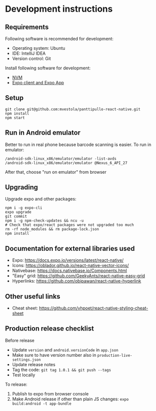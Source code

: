 # Development instructions

## Requirements

Following software is recommended for development:
* Operating system: Ubuntu
* IDE: IntelliJ IDEA
* Version control: Git

Install following software for development:
* [NVM](https://github.com/creationix/nvm)
* [Expo client and Expo App](https://docs.expo.io/versions/latest/introduction/installation)

## Setup


```
git clone git@github.com:mvestola/panttipullo-react-native.git
npm install
npm start
```
## Run in Android emulator

Better to run in real phone because barcode scanning is easier. To run in emulator:

```
/android-sdk-linux_x86/emulator/emulator -list-avds
/android-sdk-linux_x86/emulator/emulator @Nexus_6_API_27
```

After that, choose "run on emulator" from browser

## Upgrading

Upgrade expo and other packages:
```
npm i -g expo-cli
expo upgrade
git commit
npm i -g npm-check-updates && ncu -u
# Check that expo/react packages were not upgraded too much
rm -rf node_modules && rm package-lock.json
npm install
```

## Documentation for external libraries used

* Expo: https://docs.expo.io/versions/latest/react-native/
* Icons: https://oblador.github.io/react-native-vector-icons/
* Nativebase: https://docs.nativebase.io/Components.html
* "Easy" grid: https://github.com/GeekyAnts/react-native-easy-grid
* Hyperlinks: https://github.com/obipawan/react-native-hyperlink

## Other useful links

* Cheat sheet: https://github.com/vhpoet/react-native-styling-cheat-sheet

## Production release checklist

Before release
* Update `version` and `android.versionCode` in `app.json`
* Make sure to have version number also in `production-live-settings.json`
* Update release notes
* Tag the code: `git tag 1.0.1 && git push --tags`
* Test locally

To release:
1. Publish to expo from browser console
1. Make Android release if other than plain JS changes:  `expo build:android -t app-bundle`
